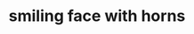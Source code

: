 ---
layout: smileys&emotion
title: smiling face with horns
emoji: smiling_face_with_horns
permalink: 😈.html
---